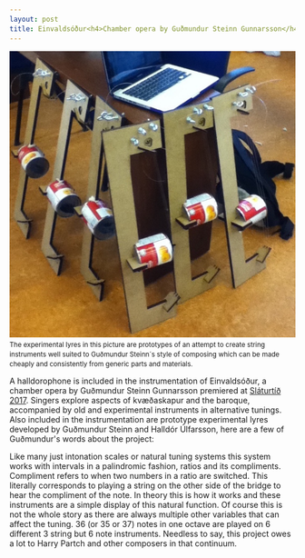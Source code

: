 ```yaml
---
layout: post
title: Einvaldsóður<h4>Chamber opera by Guðmundur Steinn Gunnarsson</h4>
---
```

![Dhorpmas](/public/img/DhorpmaChamber.jpg)
 <small>The experimental lyres in this picture are prototypes of an attempt to create string instruments well suited to Guðmundur Steinn´s style of composing which can be made cheaply and consistently from generic parts and materials.</small>  

 A halldorophone is included in the instrumentation of Einvaldsóður, a chamber opera by Guðmundur Steinn Gunnarsson premiered at [Sláturtíð 2017](http://www.slatur.is/slaturtid/slaturtid-2017/). Singers explore aspects of kvæðaskapur and the baroque, accompanied by old and experimental instruments in alternative tunings. Also included in the instrumentation are prototype experimental lyres developed by Guðmundur Steinn and Halldór Úlfarsson, here are a few of Guðmundur's words about the project:  

Like many just intonation scales or natural tuning systems this system works with intervals in a palindromic fashion, ratios and its compliments. Compliment refers to when two numbers in a ratio are switched. This literally corresponds to playing a string on the other side of the bridge to hear the compliment of the note. In theory this is how it works and these instruments are a simple display of this natural function. Of course this is not the whole story as there are always multiple other variables that can affect the tuning. 36 (or 35 or 37) notes in one octave are played on 6 different 3 string but 6 note instruments. Needless to say, this project owes a lot to Harry Partch and other composers in that continuum.
